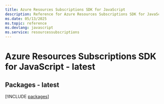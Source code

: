```yaml
---
title: Azure Resources Subscriptions SDK for JavaScript
description: Reference for Azure Resources Subscriptions SDK for JavaScript
ms.date: 05/13/2025
ms.topic: reference
ms.devlang: javascript
ms.service: resourcessubscriptions
---
```

# Azure Resources Subscriptions SDK for JavaScript - latest
## Packages - latest
[!INCLUDE [packages](resources-subscriptions-index.md)]